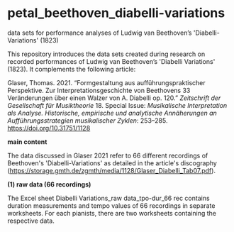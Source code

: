 # petal_beethoven_diabelli-variations
data sets for performance analyses of Ludwig van Beethoven’s 'Diabelli-Variations' (1823)

This repository introduces the data sets created during research on recorded performances of Ludwig van Beethoven’s 'Diabelli Variations' (1823). It complements the following article:

Glaser, Thomas. 2021. “Formgestaltung aus aufführungspraktischer Perspektive. Zur Interpretationsgeschichte von Beethovens 33 Veränderungen über einen Walzer von A. Diabelli op. 120.” *Zeitschrift der Gesellschaft für Musiktheorie* 18. Special Issue: *Musikalische Interpretation als Analyse. Historische, empirische und analytische Annäherungen an Aufführungsstrategien musikalischer Zyklen*: 253–285. https://doi.org/10.31751/1128

**main content**

The data discussed in Glaser 2021 refer to 66 different recordings of Beethoven's 'Diabelli-Variations' as detailed in the article's discography (https://storage.gmth.de/zgmth/media/1128/Glaser_Diabelli_Tab07.pdf).

**(1) raw data (66 recordings)**

The Excel sheet Diabelli Variations_raw data_tpo-dur_66 rec contains duration measurements and tempo values of 66 recordings in separate worksheets. For each pianists, there are two worksheets containing the respective data.
